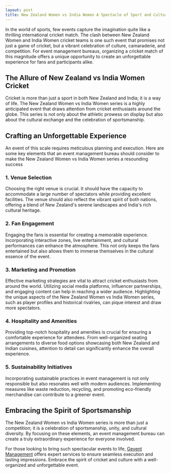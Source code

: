 ```yaml
---
layout: post
title: New Zealand Women vs India Women A Spectacle of Sport and Culture
---
```



In the world of sports, few events capture the imagination quite like a thrilling international cricket match. The clash between New Zealand Women and India Women cricket teams is one such event that promises not just a game of cricket, but a vibrant celebration of culture, camaraderie, and competition. For event management bureaus, organizing a cricket match of this magnitude offers a unique opportunity to create an unforgettable experience for fans and participants alike.

## The Allure of New Zealand vs India Women Cricket

Cricket is more than just a sport in both New Zealand and India; it is a way of life. The New Zealand Women vs India Women series is a highly anticipated event that draws attention from cricket enthusiasts around the globe. This series is not only about the athletic prowess on display but also about the cultural exchange and the celebration of sportsmanship.

## Crafting an Unforgettable Experience

An event of this scale requires meticulous planning and execution. Here are some key elements that an event management bureau should consider to make the New Zealand Women vs India Women series a resounding success

### 1. Venue Selection

Choosing the right venue is crucial. It should have the capacity to accommodate a large number of spectators while providing excellent facilities. The venue should also reflect the vibrant spirit of both nations, offering a blend of New Zealand's serene landscapes and India's rich cultural heritage.

### 2. Fan Engagement

Engaging the fans is essential for creating a memorable experience. Incorporating interactive zones, live entertainment, and cultural performances can enhance the atmosphere. This not only keeps the fans entertained but also allows them to immerse themselves in the cultural essence of the event.

### 3. Marketing and Promotion

Effective marketing strategies are vital to attract cricket enthusiasts from around the world. Utilizing social media platforms, influencer partnerships, and engaging content can help in reaching a wider audience. Highlighting the unique aspects of the New Zealand Women vs India Women series, such as player profiles and historical rivalries, can pique interest and draw more spectators.

### 4. Hospitality and Amenities

Providing top-notch hospitality and amenities is crucial for ensuring a comfortable experience for attendees. From well-organized seating arrangements to diverse food options showcasing both New Zealand and Indian cuisines, attention to detail can significantly enhance the overall experience.

### 5. Sustainability Initiatives

Incorporating sustainable practices in event management is not only responsible but also resonates well with modern audiences. Implementing measures like waste reduction, recycling, and promoting eco-friendly merchandise can contribute to a greener event.

## Embracing the Spirit of Sportsmanship

The New Zealand Women vs India Women series is more than just a competition; it is a celebration of sportsmanship, unity, and cultural diversity. By focusing on these elements, an event management bureau can create a truly extraordinary experience for everyone involved.

For those looking to bring such spectacular events to life, [Gevent Management](https://geventm.com/) offers expert services to ensure seamless execution and lasting impressions. Embrace the spirit of cricket and culture with a well-organized and unforgettable event.